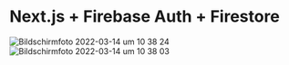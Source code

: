 #  Next.js + Firebase Auth + Firestore
![Bildschirmfoto 2022-03-14 um 10 38 24](https://user-images.githubusercontent.com/45995648/158145643-d46df73e-52ef-411a-82e7-90fb0fca682e.png)
![Bildschirmfoto 2022-03-14 um 10 38 03](https://user-images.githubusercontent.com/45995648/158145653-f743331c-4dc5-4d37-bac8-7542b1e0b2c0.png)
